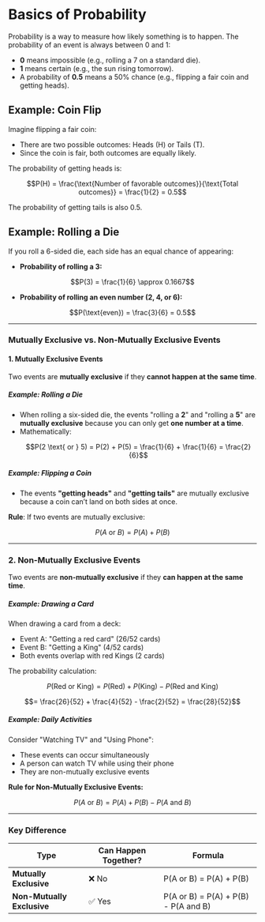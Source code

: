 # Basics of Probability

Probability is a way to measure how likely something is to happen. The probability of an event is always between 0 and 1:

- **0** means impossible (e.g., rolling a 7 on a standard die).
- **1** means certain (e.g., the sun rising tomorrow).
- A probability of **0.5** means a 50% chance (e.g., flipping a fair coin and getting heads).

## Example: Coin Flip

Imagine flipping a fair coin:

- There are two possible outcomes: Heads (H) or Tails (T).
- Since the coin is fair, both outcomes are equally likely.

The probability of getting heads is:

```math
P(H) = \frac{\text{Number of favorable outcomes}}{\text{Total outcomes}} = \frac{1}{2} = 0.5
```

The probability of getting tails is also 0.5.

## Example: Rolling a Die

If you roll a 6-sided die, each side has an equal chance of appearing:

- **Probability of rolling a 3:**

```math
P(3) = \frac{1}{6} \approx 0.1667
```

- **Probability of rolling an even number (2, 4, or 6):**

```math
P(\text{even}) = \frac{3}{6} = 0.5
```
---

### **Mutually Exclusive vs. Non-Mutually Exclusive Events**

#### **1. Mutually Exclusive Events**
Two events are **mutually exclusive** if they **cannot happen at the same time**.

##### **Example: Rolling a Die**
- When rolling a six-sided die, the events "rolling a **2**" and "rolling a **5**" are **mutually exclusive** because you can only get **one number at a time**.
- Mathematically:
    ```math
    P(2 \text{ or } 5) = P(2) + P(5) = \frac{1}{6} + \frac{1}{6} = \frac{2}{6}
    ```

##### **Example: Flipping a Coin**
- The events **"getting heads"** and **"getting tails"** are mutually exclusive because a coin can’t land on both sides at once.

**Rule**: If two events are mutually exclusive:
```math
P(A \text{ or } B) = P(A) + P(B)
```

---

### **2. Non-Mutually Exclusive Events**
Two events are **non-mutually exclusive** if they **can happen at the same time**.

##### **Example: Drawing a Card**
When drawing a card from a deck:
- Event A: "Getting a red card" (26/52 cards)
- Event B: "Getting a King" (4/52 cards)
- Both events overlap with red Kings (2 cards)

The probability calculation:
```math
P(\text{Red or King}) = P(\text{Red}) + P(\text{King}) - P(\text{Red and King})
```
```math
= \frac{26}{52} + \frac{4}{52} - \frac{2}{52} = \frac{28}{52}
```

##### **Example: Daily Activities**
Consider "Watching TV" and "Using Phone":
- These events can occur simultaneously
- A person can watch TV while using their phone
- They are non-mutually exclusive events

**Rule for Non-Mutually Exclusive Events:**
```math
P(A \text{ or } B) = P(A) + P(B) - P(A \text{ and } B)
```
---

### **Key Difference**

| Type | Can Happen Together? | Formula |
|------|---------------------|---------|
| **Mutually Exclusive** | ❌ No | P(A or B) = P(A) + P(B) |
| **Non-Mutually Exclusive** | ✅ Yes | P(A or B) = P(A) + P(B) - P(A and B) |

